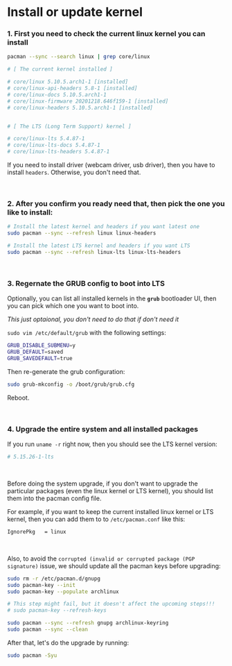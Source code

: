 # Install or update kernel

### 1. First you need to check the current linux kernel you can install

```bash
pacman --sync --search linux | grep core/linux

# [ The current kernel installed ]

# core/linux 5.10.5.arch1-1 [installed]
# core/linux-api-headers 5.8-1 [installed]
# core/linux-docs 5.10.5.arch1-1
# core/linux-firmware 20201218.646f159-1 [installed]
# core/linux-headers 5.10.5.arch1-1 [installed]


# [ The LTS (Long Term Support) kernel ]

# core/linux-lts 5.4.87-1
# core/linux-lts-docs 5.4.87-1
# core/linux-lts-headers 5.4.87-1
```

If you need to install driver (webcam driver, usb driver), then
you have to install `headers`. Otherwise, you don't need that.

</br>

### 2. After you confirm you ready need that, then pick the one you like to install:

```bash
# Install the latest kernel and headers if you want latest one
sudo pacman --sync --refresh linux linux-headers

# Install the latest LTS kernel and headers if you want LTS
sudo pacman --sync --refresh linux-lts linux-lts-headers
```

</br>

### 3. Regernate the GRUB config to boot into LTS

Optionally, you can list all installed kernels in the **`grub`** bootloader
UI, then you can pick which one you want to boot into.

_This just optaional, you don't need to do that if don't need it_

`sudo vim /etc/default/grub` with the following settings:

```bash
GRUB_DISABLE_SUBMENU=y
GRUB_DEFAULT=saved
GRUB_SAVEDEFAULT=true
```
Then re-generate the grub configuration:

```bash
sudo grub-mkconfig -o /boot/grub/grub.cfg
```

Reboot.

</br>


### 4. Upgrade the entire system and all installed packages

If you run `uname -r` right now, then you should see the LTS kernel version:

```bash
# 5.15.26-1-lts
```

</br>

Before doing the system upgrade, if you don't want to upgrade the particular
packages (even the linux kernel or LTS kernel), you should list them into the
pacman config file.

For example, if you want to keep the current installed linux kernel or LTS
kernel, then you can add them to to `/etc/pacman.conf` like this:

```bash
IgnorePkg   = linux
```

</br>


Also, to avoid the `corrupted (invalid or corrupted package (PGP signature)` issue,
we should update all the pacman keys before upgrading:

```bash
sudo rm -r /etc/pacman.d/gnupg
sudo pacman-key --init
sudo pacman-key --populate archlinux

# This step might fail, but it doesn't affect the upcoming steps!!!
# sudo pacman-key --refresh-keys

sudo pacman --sync --refresh gnupg archlinux-keyring
sudo pacman --sync --clean
```

After that, let's do the upgrade by running:

```bash
sudo pacman -Syu
```




